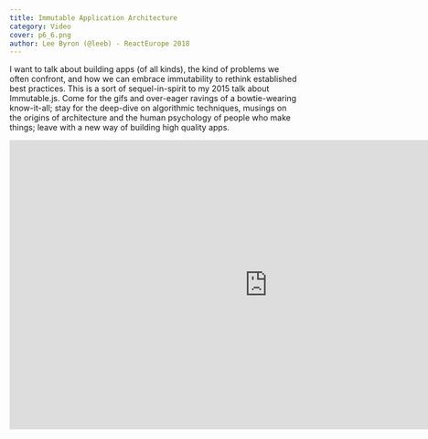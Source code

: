```yaml
---
title: Immutable Application Architecture
category: Video
cover: p6_6.png
author: Lee Byron (@leeb) - ReactEurope 2018
---
```


I want to talk about building apps (of all kinds), the kind of problems we often confront, and how we can embrace immutability to rethink established best practices. This is a sort of sequel-in-spirit to my 2015 talk about Immutable.js. Come for the gifs and over-eager ravings of a bowtie-wearing know-it-all; stay for the deep-dive on algorithmic techniques, musings on the origins of architecture and the human psychology of people who make things; leave with a new way of building high quality apps.

<iframe width="901" height="507" src="https://www.youtube.com/embed/oTcDmnAXZ4E" frameborder="0" allow="autoplay; encrypted-media" allowfullscreen></iframe>
